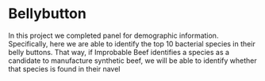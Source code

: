 # Bellybutton
In this project we completed panel for demographic information. Specifically, here we are able to identify the top 10 bacterial species in their belly buttons. That way, if Improbable Beef identifies a species as a candidate to manufacture synthetic beef, we will be able to identify whether that species is found in their navel

